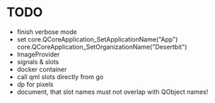# TODO
- finish verbose mode
- set core.QCoreApplication_SetApplicationName("App") core.QCoreApplication_SetOrganizationName("Desertbit")
- ImageProvider
- signals & slots
- docker container
- call qml slots directly from go
- dp for pixels
- document, that slot names must not overlap with QObject names!